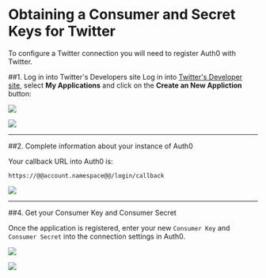 # Obtaining a Consumer and Secret Keys for Twitter

To configure a Twitter connection you will need to register Auth0 with Twitter.

##1. Log in into Twitter's Developers site
Log in into [Twitter's Developer site](https://dev.twitter.com), select __My Applications__ and click on the __Create an New Appliction__ button:

![](img/twitter-api-1.png)

![](img/twitter-api-2.png)

---

##2. Complete information about your instance of Auth0

Your callback URL into Auth0 is:

	https://@@account.namespace@@/login/callback

![](img/twitter-api-3.png)

---

##4. Get your Consumer Key and Consumer Secret

Once the application is registered, enter your new `Consumer Key` and `Consumer Secret` into the connection settings in Auth0.

![](img/twitter-api-4.png)

![](img/twitter-api-5.png)